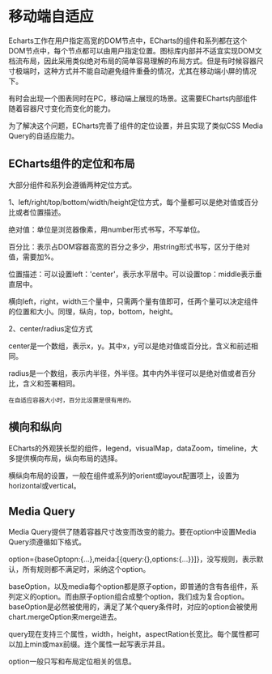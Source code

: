 # 移动端自适应

Echarts工作在用户指定高宽的DOM节点中，ECharts的组件和系列都在这个DOM节点中，每个节点都可以由用户指定位置。图标库内部并不适宜实现DOM文档流布局，因此采用类似绝对布局的简单容易理解的布局方式。但是有时候容器尺寸极端时，这种方式并不能自动避免组件重叠的情况，尤其在移动端小屏的情况下。

有时会出现一个图表同时在PC，移动端上展现的场景。这需要ECharts内部组件随着容器尺寸变化而变化的能力。

为了解决这个问题，ECharts完善了组件的定位设置，并且实现了类似CSS Media Query的自适应能力。

## ECharts组件的定位和布局

大部分组件和系列会遵循两种定位方式。

1、left/right/top/bottom/width/height定位方式，每个量都可以是绝对值或百分比或者位置描述。

绝对值：单位是浏览器像素，用number形式书写，不写单位。

百分比：表示占DOM容器高宽的百分之多少，用string形式书写，区分于绝对值，需要加%。

位置描述：可以设置left：'center'，表示水平居中。可以设置top：middle表示垂直居中。

横向left，right，width三个量中，只需两个量有值即可，任两个量可以决定组件的位置和大小。同理，纵向，top，bottom，height。

2、center/radius定位方式

center是一个数组，表示x，y。其中x，y可以是绝对值或百分比，含义和前述相同。

radius是一个数组，表示内半径，外半径。其中内外半径可以是绝对值或者百分比，含义和签署相同。

    在自适应容器大小时，百分比设置是很有用的。

## 横向和纵向

ECharts的外观狭长型的组件，legend，visualMap，dataZoom，timeline，大多提供横向布局，纵向布局的选择。

横纵向布局的设置，一般在组件或系列的orient或layout配置项上，设置为horizontal或vertical。

## Media Query

Media Query提供了随着容器尺寸改变而改变的能力。要在option中设置Media Query须遵循如下格式。

option={baseOptopn:{...},meida:[{query:{},options:{...}}]}，没写规则，表示默认，所有规则都不满足时，采纳这个option。

baseOption，以及media每个option都是原子option，即普通的含有各组件，系列定义的option。而由原子option组合成整个option，我们成为复合option。baseOption是必然被使用的，满足了某个query条件时，对应的option会被使用chart.mergeOption来merge进去。

query现在支持三个属性，width，height，aspectRation长宽比。每个属性都可以加上min或max前缀。连个属性一起写表示并且。

option一般只写和布局定位相关的信息。



